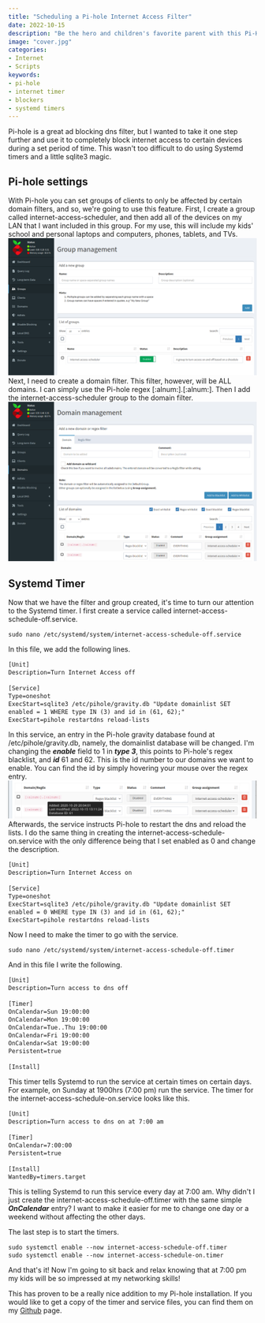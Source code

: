 ```yaml
---
title: "Scheduling a Pi-hole Internet Access Filter"
date: 2022-10-15
description: "Be the hero and children's favorite parent with this Pi-Hole trick! They'll love you for it!"
image: "cover.jpg"
categories:
- Internet
- Scripts
keywords:
- pi-hole
- internet timer
- blockers
- systemd timers
---
```

Pi-hole is a great ad blocking dns filter, but I wanted to take it one step further and use it to completely block internet access to certain devices during a set period of time. This wasn't too difficult to do using Systemd timers and a little sqlite3 magic.
## Pi-hole settings
With Pi-hole you can set groups of clients to only be affected by certain domain filters, and so, we're going to use this feature. First, I create a group called internet-access-scheduler, and then add all of the devices on my LAN that I want included in this group. For my use, this will include my kids' school and personal laptops and computers, phones, tablets, and TVs.
![Pihole Group Management](pihole-group.png)
Next, I need to create a domain filter. This filter, however, will be ALL domains. I can simply use the Pi-hole regex [:alnum:].[:alnum:]. Then I add the internet-access-scheduler group to the domain filter.
![Pihole Domain Management](pihole-domain.png)
## Systemd Timer
Now that we have the filter and group created, it's time to turn our attention to the Systemd timer.  I first create a service called internet-access-schedule-off.service.
```
sudo nano /etc/systemd/system/internet-access-schedule-off.service
```
In this file, we add the following lines.
```
[Unit]
Description=Turn Internet Access off

[Service]
Type=oneshot
ExecStart=sqlite3 /etc/pihole/gravity.db "Update domainlist SET enabled = 1 WHERE type IN (3) and id in (61, 62);"
ExecStart=pihole restartdns reload-lists
```
In this service, an entry in the Pi-hole gravity database found at /etc/pihole/gravity.db, namely, the domainlist database will be changed. I'm changing the ___enable___ field to 1 in ___type 3___, this points to Pi-hole's regex blacklist, and ___id___ 61 and 62. This is the id number to our domains we want to enable. You can find the id by simply hovering your mouse over the regex entry.
![Getting the ID](getting-id.png)
Afterwards, the service instructs Pi-hole to restart the dns and reload the lists. I do the same thing in creating the internet-access-schedule-on.service with the only difference being that I set enabled as 0 and change the description.
```
[Unit]
Description=Turn Internet Access on

[Service]
Type=oneshot
ExecStart=sqlite3 /etc/pihole/gravity.db "Update domainlist SET enabled = 0 WHERE type IN (3) and id in (61, 62);"
ExecStart=pihole restartdns reload-lists
```
Now I need to make the timer to go with the service.
```
sudo nano /etc/systemd/system/internet-access-schedule-off.timer
```
And in this file I write the following.
```
[Unit]
Description=Turn access to dns off

[Timer]
OnCalendar=Sun 19:00:00
OnCalendar=Mon 19:00:00
OnCalendar=Tue..Thu 19:00:00
OnCalendar=Fri 19:00:00
OnCalendar=Sat 19:00:00
Persistent=true

[Install]
```
This timer tells Systemd to run the service at certain times on certain days. For example, on Sunday at 1900hrs (7:00 pm) run the service.
The timer for the  internet-access-schedule-on.service looks like this.
```
[Unit]
Description=Turn access to dns on at 7:00 am

[Timer]
OnCalendar=7:00:00
Persistent=true

[Install]
WantedBy=timers.target
```
This is telling Systemd to run this service every day at 7:00 am. Why didn't I just create the internet-access-schedule-off.timer with the same simple ___OnCalendar___ entry? I want to make it easier for me to change one day or a weekend without affecting the other days.

The last step is to start the timers.
```
sudo systemctl enable --now internet-access-schedule-off.timer
sudo systemctl enable --now internet-access-schedule-on.timer
```
And that's it! Now I'm going to sit back and relax knowing that at 7:00 pm my kids will be so impressed at my networking skills!

This has proven to be a really nice addition to my Pi-hole installation. If you would like to get a copy of the timer and service files, you can find them on my [Github](https://github.com/GSSparks/Pi-hole-Filter-Scheduler) page.
